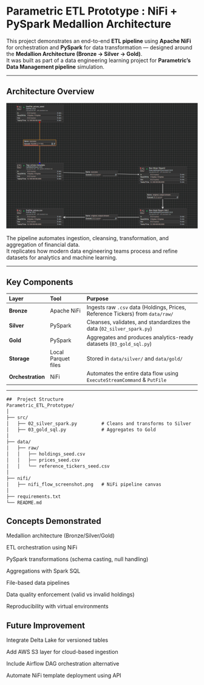 # Parametric ETL Prototype : NiFi + PySpark Medallion Architecture

This project demonstrates an end-to-end **ETL pipeline** using **Apache NiFi** for orchestration and **PySpark** for data transformation — designed around the **Medallion Architecture (Bronze → Silver → Gold)**.  
It was built as part of a data engineering learning project for **Parametric’s Data Management pipeline** simulation.

---

## Architecture Overview

<p align="center">
  <img src="https://github.com/rishirajkuleri/Parametric_ETL_Prototype/blob/main/nifi/nifi_flow_screenshot.png.png" alt="NiFi Flow" width="850">
</p>

The pipeline automates ingestion, cleansing, transformation, and aggregation of financial data.  
It replicates how modern data engineering teams process and refine datasets for analytics and machine learning.

---

## Key Components

| Layer | Tool | Purpose |
|:------|:-----|:--------|
| **Bronze** | Apache NiFi | Ingests raw `.csv` data (Holdings, Prices, Reference Tickers) from `data/raw/` |
| **Silver** | PySpark | Cleanses, validates, and standardizes the data (`02_silver_spark.py`) |
| **Gold** | PySpark | Aggregates and produces analytics-ready datasets (`03_gold_sql.py`) |
| **Storage** | Local Parquet files | Stored in `data/silver/` and `data/gold/` |
| **Orchestration** | NiFi | Automates the entire data flow using `ExecuteStreamCommand` & `PutFile` |

---

```
##  Project Structure
Parametric_ETL_Prototype/
│
├── src/
│   ├── 02_silver_spark.py         # Cleans and transforms to Silver
│   ├── 03_gold_sql.py             # Aggregates to Gold
│
├── data/
│   ├── raw/
│   │   ├── holdings_seed.csv
│   │   ├── prices_seed.csv
│   │   └── reference_tickers_seed.csv
│
├── nifi/
│   ├── nifi_flow_screenshot.png   # NiFi pipeline canvas
│
├── requirements.txt
└── README.md
```
## Concepts Demonstrated

Medallion architecture (Bronze/Silver/Gold)

ETL orchestration using NiFi

PySpark transformations (schema casting, null handling)

Aggregations with Spark SQL

File-based data pipelines

Data quality enforcement (valid vs invalid holdings)

Reproducibility with virtual environments

## Future Improvement

Integrate Delta Lake for versioned tables

Add AWS S3 layer for cloud-based ingestion

Include Airflow DAG orchestration alternative

Automate NiFi template deployment using API
